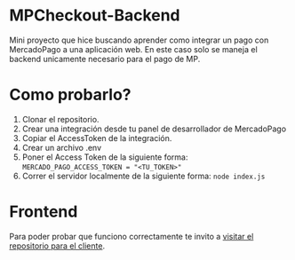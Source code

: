 # MPCheckout-Backend
Mini proyecto que hice buscando aprender como integrar un pago con MercadoPago a una aplicación web. En este caso solo se maneja el backend unicamente necesario para el pago de MP.

# Como probarlo? 
1. Clonar el repositorio.
2. Crear una integración desde tu panel de desarrollador de MercadoPago
3. Copiar el AccessToken de la integración.
4. Crear un archivo .env
5. Poner el Access Token de la siguiente forma: `MERCADO_PAGO_ACCESS_TOKEN = "<TU_TOKEN>"`
6. Correr el servidor localmente de la siguiente forma: `node index.js`

# Frontend
Para poder probar que funciono correctamente te invito a [visitar el repositorio para el cliente](https://github.com/gonzarl/MPCheckout-Frontend).
